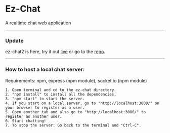 # Ez-Chat
 A realtime chat web application

---

### Update

ez-chat2 is here, try it out [live](https://ez-chat2.netlify.app/) or go to the [repo](https://github.com/ThaiDuongVu/ez-chat2).

---

### How to host a local chat server:

Requirements: npm, express (npm module), socket.io (npm module)

    1. Open terminal and cd to the ez-chat directory.
    2. "npm install" to install all the dependencies.
    3. "npm start" to start the server.
    4. If you start on a local server, go to "http://localhost:3000/" on your browser to register as a user.
    5. Open another tab and also go to "http://localhost:3000/" to register as another user.
    6. Start chatting!
    7. To stop the server: Go back to the terminal and "Ctrl-C".
